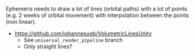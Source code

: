 Ephemeris needs to draw a lot of lines (orbital paths) with a lot of points (e.g. 2 weeks of orbital movement) with interpolation between the points (non linear).

 - https://github.com/johannesugb/VolumetricLinesUnity
	 - See `universal_render_pipeline` branch
	 - Only straight lines?